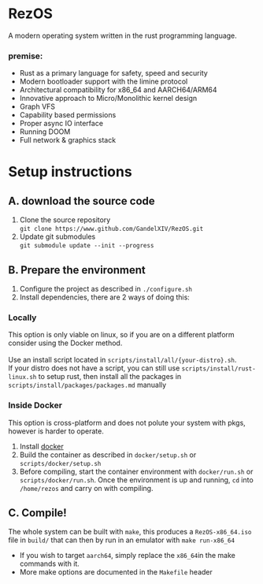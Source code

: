 # RezOS
A modern operating system written in the rust programming language.
### premise:
- Rust as a primary language for safety, speed and security
- Modern bootloader support with the limine protocol
- Architectural compatibility for x86_64 and AARCH64/ARM64
- Innovative approach to Micro/Monolithic kernel design
- Graph VFS
- Capability based permissions
- Proper async IO interface
- Running DOOM
- Full network & graphics stack

# Setup instructions
## A. download the source code
1. Clone the source repository <br>
`git clone https://www.github.com/GandelXIV/RezOS.git`
2. Update git submodules <br>
`git submodule update --init --progress`
## B. Prepare the environment
1. Configure the project as described in
`./configure.sh`
2. Install dependencies, there are 2 ways of doing this:
### Locally
  This option is only viable on linux, so if you are on a different platform consider using the Docker method. <br> <br>
  Use an install script located in `scripts/install/all/{your-distro}.sh`. <br> 
  If your distro does not have a script, you can still use `scripts/install/rust-linux.sh` to setup rust, then install all the packages in `scripts/install/packages/packages.md` manually
###
### Inside Docker
  This option is cross-platform and does not polute your system with pkgs, however is harder to operate.
  1. Install [docker](https://www.docker.com/)
  2. Build the container as described in `docker/setup.sh` or `scripts/docker/setup.sh`
  3. Before compiling, start the container environment with `docker/run.sh` or `scripts/docker/run.sh`. Once the environment is up and running, `cd` into `/home/rezos` and carry on with compiling.
###
## C. Compile!
The whole system can be built with `make`, this produces a `RezOS-x86_64.iso` file in `build/` that can then by run in an emulator with `make run-x86_64`
- If you wish to target `aarch64`, simply replace the `x86_64`in the make commands with it.
- More make options are documented in the `Makefile` header